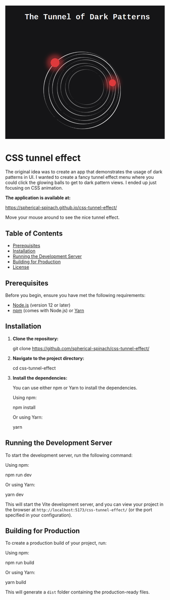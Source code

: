 ![Image of the home page](src/static/images/readme-picture.png)

# CSS tunnel effect

The original idea was to create an app that demonstrates the usage of dark patterns in UI. I wanted to create a fancy tunnel effect menu where you could click the glowing balls to get to dark pattern views. I ended up just focusing on CSS animation.

**The application is available at:**

https://spherical-spinach.github.io/css-tunnel-effect/

Move your mouse around to see the nice tunnel effect.

## Table of Contents

- [Prerequisites](#prerequisites)
- [Installation](#installation)
- [Running the Development Server](#running-the-development-server)
- [Building for Production](#building-for-production)
- [License](#license)

## Prerequisites

Before you begin, ensure you have met the following requirements:

- [Node.js](https://nodejs.org/) (version 12 or later)
- [npm](https://www.npmjs.com/) (comes with Node.js) or [Yarn](https://yarnpkg.com/)

## Installation

1. **Clone the repository:**

   git clone https://github.com/spherical-spinach/css-tunnel-effect/

2. **Navigate to the project directory:**

   cd css-tunnel-effect

3. **Install the dependencies:**

   You can use either npm or Yarn to install the dependencies.

   Using npm:

   npm install

   Or using Yarn:

   yarn

## Running the Development Server

To start the development server, run the following command:

Using npm:

npm run dev

Or using Yarn:

yarn dev

This will start the Vite development server, and you can view your project in the browser at `http://localhost:5173/css-tunnel-effect/` (or the port specified in your configuration).

## Building for Production

To create a production build of your project, run:

Using npm:

npm run build

Or using Yarn:

yarn build

This will generate a `dist` folder containing the production-ready files.
